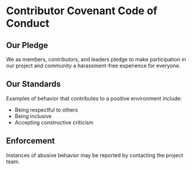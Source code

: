 # Contributor Covenant Code of Conduct

## Our Pledge
We as members, contributors, and leaders pledge to make participation in our project and community a harassment-free experience for everyone.

## Our Standards
Examples of behavior that contributes to a positive environment include:
- Being respectful to others
- Being inclusive
- Accepting constructive criticism

## Enforcement
Instances of abusive behavior may be reported by contacting the project team.
